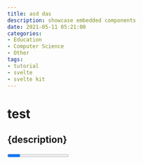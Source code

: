 ```yaml
---
title: asd das
description: showcase embedded components
date: 2021-05-11 05:21:00
categories:
- Education
- Computer Science
- Other
tags:
- tutorial
- svelte
- svelte kit
---
```


# test

## {description}

<Progress />

<h1 class="bg-red-200">test</h1>

<script>
    import Progress from '$lib/Components/Progress.svelte';
</script>